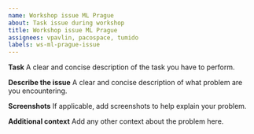 ```yaml
---
name: Workshop issue ML Prague
about: Task issue during workshop
title: Workshop issue ML Prague
assignees: vpavlin, pacospace, tumido
labels: ws-ml-prague-issue
---
```


**Task**
A clear and concise description of the task you have to perform.

**Describe the issue**
A clear and concise description of what problem are you encountering.

**Screenshots**
If applicable, add screenshots to help explain your problem.

**Additional context**
Add any other context about the problem here.
